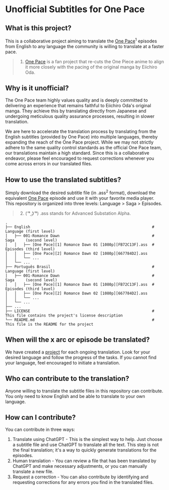 # Unofficial Subtitles for One Pace

## What is this project?
This is a collaborative project aiming to translate the [One Pace](https://onepace.net/)<sup>1</sup> episodes from English to any language the community is willing to translate at a faster pace.

> 1. [One Pace](https://onepace.net/) is a fan project that re-cuts the One Piece anime to align it more closely with the pacing of the original manga by Eiichiro Oda.

## Why is it unofficial?
The One Pace team highly values quality and is deeply committed to delivering an experience that remains faithful to Eiichiro Oda's original manga. They achieve this by translating directly from Japanese and undergoing meticulous quality assurance processes, resulting in slower translation.

We are here to accelerate the translation process by translating from the English subtitles (provided by One Pace) into multiple languages, thereby expanding the reach of the One Pace project. While we may not strictly adhere to the same quality control standards as the official One Pace team, our translations maintain a high standard. Since this is a collaborative endeavor, please feel encouraged to request corrections whenever you come across errors in our translated files.

## How to use the translated subtitles?
Simply download the desired subtitle file (in .ass<sup>2</sup> format), download the equivalent [One Pace](https://onepace.net/) episode and use it with your favorite media player. This repository is organized into three levels: Language > Saga > Episodes.

> 2. ( ͡° ͜ʖ ͡°) .ass stands for Advanced Substation Alpha.

    .
    ├── English                                                      # Language (first level)
    │   ├── 001-Romance Dawn                                         # Saga     (second level)
    │   │   ├── [One Pace][1] Romance Dawn 01 [1080p][FB72C13F].ass  # Episodes (third level)
    │   │   ├── [One Pace][2] Romance Dawn 02 [1080p][667784D2].ass
    │   │   └── ...
    │   └── ...
    ├── Português Brasil                                             # Language (first level)
    │   ├── 001-Romance Dawn                                         # Saga     (second level)
    │   │   ├── [One Pace][1] Romance Dawn 01 [1080p][FB72C13F].ass  # Episodes (third level)
    │   │   ├── [One Pace][2] Romance Dawn 02 [1080p][667784D2].ass
    │   │   └── ...
    │   └── ...
    ├── ...
    ├── LICENSE                                                      # This file contains the project's license description
    └── README.md                                                    # This file is the README for the project

## When will the x arc or episode be translated?
We have created a [project](https://github.com/onepace-community-translation/subtitles/projects) for each ongoing translation. Look for your desired language and follow the progress of the tasks. If you cannot find your language, feel encouraged to initiate a translation.

## Who can contribute to the translation?
Anyone willing to translate the subtitle files in this repository can contribute. You only need to know English and be able to translate to your own language.

## How can I contribute?
You can contribute in three ways:
1. Translate using ChatGPT - This is the simplest way to help. Just choose a subtitle file and use ChatGPT to translate all the text. This step is not the final translation; it's a way to quickly generate translations for the episodes.
2. Human translation - You can review a file that has been translated by ChatGPT and make necessary adjustments, or you can manually translate a new file.
3. Request a correction - You can also contribute by identifying and requesting corrections for any errors you find in the translated files.
